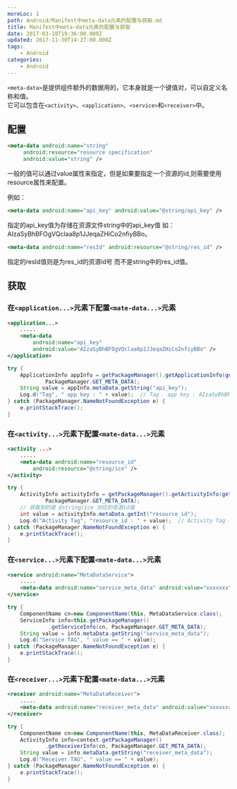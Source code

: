 ```yaml
---
moreLoc: 1
path: Android/Manifest中meta-data元素的配置与获取.md
title: Manifest中meta-data元素的配置与获取
date: 2017-03-18T19:36:00.000Z
updated: 2017-11-30T14:27:00.000Z
tags:
    - Android
categories:
    - Android
---
```


`<meta-data>`是提供组件额外的数据用的，它本身就是一个键值对，可以自定义名称和值。  
它可以包含在`<activity>`、`<application>`、`<service>`和`<receiver>`中。

## 配置

```xml
<meta-data android:name="string"
     android:resource="resource specification"
     android:value="string" />
```

一般的值可以通过value属性来指定，但是如果要指定一个资源的id,则需要使用resource属性来配置。

例如：

```xml
<meta-data android:name="api_key" android:value="@string/api_key" />
```

指定的api_key值为存储在资源文件string中的api_key值 如：AIzaSyBhBFOgVQclaa8p1JJeqaZHiCo2nfiyBBo。

```xml
<meta-data android:name="resId" android:resource="@string/res_id" />
```

指定的resId值则是为res_id的资源id号 而不是string中的res_id值。

## 获取

### 在`<application...>`元素下配置`<mate-data...>`元素

```xml
<application...>
    .....
    <meta-data
        android:name="api_key"
        android:value="AIzaSyBhBFOgVQclaa8p1JJeqaZHiCo2nfiyBBo" />
</application>
```

```java
try {
    ApplicationInfo appInfo = getPackageManager().getApplicationInfo(getPackageName(),
            PackageManager.GET_META_DATA);
    String value = appInfo.metaData.getString("api_key");
    Log.d("Tag", " app key : " + value);  // Tag﹕ app key : AIzaSyBhBFOgVQclaa8p1JJeqaZHiCo2nfiyBBo
} catch (PackageManager.NameNotFoundException e) {
    e.printStackTrace();
}
```

### 在`<activity...>`元素下配置`<mate-data...>`元素

```xml
<activity ...>
    .....
    <meta-data android:name="resource_id"
        android:resource="@string/ice" />
</activity>
```

```java
try {
    ActivityInfo activityInfo = getPackageManager().getActivityInfo(getComponentName(),
	        PackageManager.GET_META_DATA);
    // 获取到的是 @string/ice 对应的资源id值
    int value = activityInfo.metaData.getInt("resource_id");
    Log.d("Activity Tag", "resource_id : " + value);  // Activity Tag﹕ resource_id : 2131361808
} catch (PackageManager.NameNotFoundException e) {
    e.printStackTrace();
}
```

### 在`<service...>`元素下配置`<mate-data...>`元素

```xml
<service android:name="MetaDataService">
    .....
    <meta-data android:name="service_meta_data" android:value="xxxxxxx" />
</service>
```

```java
try {
	ComponentName cn=new ComponentName(this, MetaDataService.class);
	ServiceInfo info=this.getPackageManager()
			 .getServiceInfo(cn, PackageManager.GET_META_DATA);
	String value = info.metaData.getString("service_meta_data");
	Log.d("Service TAG", " value == " + value);
} catch (PackageManager.NameNotFoundException e) {
	e.printStackTrace();
}
```

### 在`<receiver...>`元素下配置`<mate-data...>`元素

```xml
<receiver android:name="MetaDataReceiver">
    .....
    <meta-data android:name="receiver_meta_data" android:value="xxxxxxx" />
</receiver>
```

```java
try {
	ComponentName cn=new ComponentName(this, MetaDataReceiver.class);
	ActivityInfo info=context.getPackageManager()
            .getReceiverInfo(cn, PackageManager.GET_META_DATA);
	String value = info.metaData.getString("receiver_meta_data");
	Log.d("Receiver TAG", " value == " + value);
} catch (PackageManager.NameNotFoundException e) {
	e.printStackTrace();
}
```

<!--more-->

